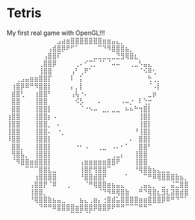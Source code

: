 # Tetris
My first real game with OpenGL!!!
⠀⠀⠀⠀⠀⠀⠀⠀⠀⠀⠀⣠⣴⣶⣿⣿⣿⣿⣿⣿⣿⣶⣶⣤⣄⡀⠀⠀⠀⠀⠀⠀⠀⠀⠀⠀⠀⠀⠀⠀
⠀⠀⠀⠀⠀⠀⠀⠀⠀⢠⣾⣿⡿⠟⠋⠁⠀⠀⠀⠀⠉⠙⠻⣿⣿⣿⣦⡀⠀⠀⠀⠀⠀⠀⠀⠀⠀⠀⠀⠀
⠀⠀⠀⠀⠀⠀⠀⠀⢠⣿⣿⠏⠀⠀⠀⠀⠀⠀⠀⣀⣀⣀⣀⣀⣙⣻⢿⣿⣆⠀⠀⠀⠀⠀⠀⠀⠀⠀⠀⠀
⠀⠀⠀⠀⠀⠀⠀⢀⣿⣿⡿⠀⠀⠀⠀⢀⠄⠊⢉⡁⠈⠁⠈⠤⠤⠀⠀⢀⣀⠣⣤⣄⠀⠀⠀⠀⠀⠀⠀⠀
⠀⠀⠀⠀⠀⠀⠀⢸⣿⣿⠀⠀⠀⠀⢠⠃⢀⠟⠁⠀⠀⠀⠀⠀⠀⠀⠀⠀⠀⠈⠪⠿⢂⠀⠀⠀⠀⠀⠀⠀
⠀⠀⢀⣠⣤⣶⣶⣿⣿⡏⠀⠀⠀⠀⠇⠀⡅⠀⠀⠀⠀⠀⠀⠀⠀⠀⠀⠀⠀⠀⠀⢓⢀⡀⠀⠀⠀⠀⠀⠀
⠀⢰⣿⡿⠿⠛⠻⣿⣿⡇⠀⠀⠀⠀⡄⡀⡇⠀⠀⠀⠀⠀⠀⠀⠀⠀⠀⠀⠀⠀⠀⠈⠠⡇⠀⠀⠀⠀⠀⠀
⠀⣾⣿⢃⠀⠀⢰⣿⣿⠃⠀⠀⠀⠀⢠⢧⠐⠄⠀⠀⠀⠀⠀⠀⠀⠀⠀⠀⠀⠀⠀⣀⡶⠀⠀⠀⠀⠀⠀⠀
⠀⣿⣿⠀⠀⠀⢸⣿⣿⠀⠀⠀⠀⠀⠀⠪⡣⠀⠀⠀⠄⠀⠀⠀⠀⠠⠤⡐⠀⠇⢑⡒⠀⠀⠀⠀⠀⠀⠀⠀
⠀⣿⣿⠀⠀⠀⢸⣿⣿⡇⠀⠀⠀⠀⠀⠀⠈⠐⠢⠤⠀⣀⡀⣀⣀⠀⠦⠦⠓⢲⣿⡇⠀⠀⠀⠀⠀⠀⠀⠀
⢰⣿⣿⠀⠀⠀⢸⣿⣿⡆⠠⠀⠀⠀⠀⠀⠀⠀⠀⠀⠀⠀⠀⠀⠀⠀⠀⠀⠀⢸⣿⡇⠀⠀⠀⠀⠀⠀⠀⠀
⢸⣿⣿⠀⠀⠀⢸⣿⣿⡀⠀⠄⠀⠀⠀⠀⠀⠀⠀⠀⠀⠀⠀⠀⠀⠀⠀⠀⠀⢸⣿⡇⠀⠀⠀⠀⠀⠀⠀⠀
⢸⣿⣿⠀⠀⠀⢸⣿⣿⠄⠀⠐⡀⠀⠀⠀⠀⠀⠀⠀⠀⠀⠀⠀⠀⠀⠀⠀⠘⢸⣿⡇⠀⠀⠀⠀⠀⠀⠀⠀
⠸⣿⣿⠀⠀⠀⢸⣿⣿⡇⠀⠀⠀⠀⠀⠀⠀⠀⠀⠀⠀⠀⠀⠀⠀⠀⠀⠄⠀⣿⣿⡇⠀⠀⠀⠀⠀⠀⠀⠀
⠀⣿⣿⡀⠀⠀⢸⣿⣿⡇⠀⠀⠀⠀⠀⠐⠂⠠⠀⠀⢀⣀⠀⠠⠄⠂⠁⠀⠀⣿⣿⠃⠀⠀⠀⠀⠀⠀⠀⠀
⠀⢻⣿⣧⡀⠀⢸⣿⣿⡇⠀⠀⠀⠀⠀⠀⠀⠀⠀⠀⠀⠀⠀⢀⣀⡄⠀⠀⢸⣿⣿⠀⠀⠀⠀⠀⠀⠀⠀⠀
⠀⠈⠻⣿⣿⣶⣾⣿⣿⡇⠀⠀⠀⠀⠀⠀⢠⣶⣶⣶⣶⣶⣿⣿⠟⠀⠀⠀⢸⣿⣿⠀⠀⠀⠀⠀⠀⠀⠀⠀
⠀⠀⠀⠀⠉⠉⠉⣿⣿⣇⣀⠀⠀⠀⠀⠀⢸⣿⡟⢻⣿⣿⠉⠀⠀⠀⠀⠀⠘⢿⣿⣷⣦⣄⣀⣀⠀⠀⠀⠀
⠀⠀⠀⠀⠀⠀⢰⣿⣿⣿⣿⠀⠀⠀⠀⠀⠘⣿⣿⣾⣿⡟⠀⠀⠀⠀⠁⠀⠀⠀⠉⠛⠿⢿⣿⣿⣿⣷⣦⡀
⠀⠀⠀⠀⠀⢠⣿⣿⡟⠈⠿⠀⠀⢀⠀⠀⠀⠈⠛⢿⣿⣿⣶⣦⣤⣄⠀⠀⠀⢀⣤⣄⡀⠀⣀⠀⣬⣉⣿⣿
⠀⠀⠀⠀⠀⢸⣿⣿⡀⠀⠀⠀⠀⠀⠀⠀⠀⠀⠀⠀⠈⠙⠻⠿⢿⣿⣷⠀⠀⠛⠙⢿⣿⣆⣻⣇⣽⣿⣾⣿
⠀⠀⠀⠀⠀⠘⢿⣿⣿⣷⣦⣤⣀⠀⠀⠀⣦⣄⢀⣶⡄⢐⣿⣾⣥⣿⣿⣿⣿⣶⣶⣿⣿⣿⡿⠿⠛⠙⠉⠁
⠀⠀⠀⠀⠀⠀⠀⠙⠛⠛⠿⣿⣿⣿⣿⣶⣿⣿⣿⡿⣿⣿⡿⠟⠛⠛⠉⠉⠉⠛⠛⠉⠀⠀⠀⠀⠀⠀⠀⠀
⠀⠀⠀⠀⠀⠀⠀⠀⠀⠀⠀⠀⠀⠀⠉⠉⠁⠈⠁⠀⠀⠀⠀⠀⠀⠀⠀⠀⠀⠀⠀⠀⠀⠀⠀⠀⠀⠀⠀⠀
